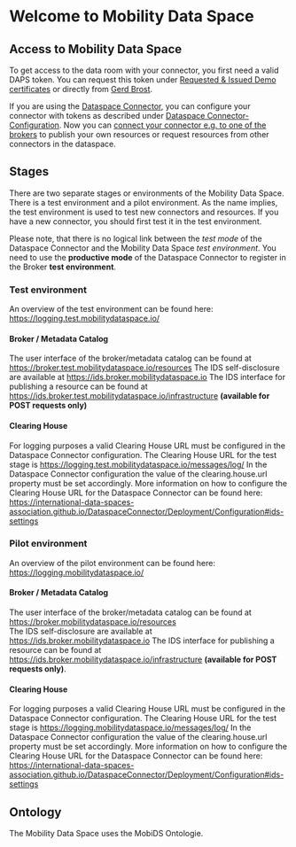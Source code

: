 # Welcome to Mobility Data Space

## Access to Mobility Data Space 

To get access to the data room with your connector, you first need a valid DAPS token. You can request this token under [Requested & Issued Demo certificates](https://industrialdataspace.jiveon.com/docs/DOC-2002) or directly from [Gerd Brost](https://www.dataspaces.fraunhofer.de/de/software/identity_provider.html).

If you are using the [Dataspace Connector](https://github.com/International-Data-Spaces-Association/DataspaceConnector), you can configure your connector with tokens as described under  [Dataspace Connector-Configuration](https://international-data-spaces-association.github.io/DataspaceConnector/Deployment/Configuration). Now you can [connect your connector e.g. to one of the brokers](https://github.com/Mobility-Data-Space/mobility-data-space/wiki/How-to-configure-a-Dataspace-Connector-to-use-the-MDS#testing-the-connector-communication) to publish your own resources or request resources from other connectors in the dataspace.

## Stages
There are two separate stages or environments of the Mobility Data Space. There is a test environment and a pilot environment. As the name implies, the test environment is used to test new connectors and resources. 
If you have a new connector, you should first test it in the test environment.

Please note, that there is no logical link between the _test mode_ of the Dataspace Connector and the Mobility Data Space _test environment_. You need to use the **productive mode** of the Dataspace Connector to register in the Broker **test environment**.

### Test environment
An overview of the test environment can be found here: https://logging.test.mobilitydataspace.io/

#### Broker / Metadata Catalog
The user interface of the broker/metadata catalog can be found at https://broker.test.mobilitydataspace.io/resources
The IDS self-disclosure are available at https://ids.broker.mobilitydataspace.io 
The IDS interface for publishing a resource can be found at https://ids.broker.test.mobilitydataspace.io/infrastructure **(available for POST requests only)**

#### Clearing House
For logging purposes a valid Clearing House URL must be configured in the Dataspace Connector configuration.
The Clearing House URL for the test stage is https://logging.test.mobilitydataspace.io/messages/log/
In the Dataspace Connector configuration the value of the clearing.house.url property must be set accordingly.
More information on how to configure the Clearing House URL for the Dataspace Connector can be found here: https://international-data-spaces-association.github.io/DataspaceConnector/Deployment/Configuration#ids-settings

### Pilot environment
An overview of the pilot environment can be found here: https://logging.mobilitydataspace.io/

#### Broker / Metadata Catalog
The user interface of the broker/metadata catalog can be found at https://broker.mobilitydataspace.io/resources  
The IDS self-disclosure are available at https://ids.broker.mobilitydataspace.io 
The IDS interface for publishing a resource can be found at https://ids.broker.mobilitydataspace.io/infrastructure **(available for POST requests only)**.

#### Clearing House
For logging purposes a valid Clearing House URL must be configured in the Dataspace Connector configuration.
The Clearing House URL for the test stage is https://logging.mobilitydataspace.io/messages/log/
In the Dataspace Connector configuration the value of the clearing.house.url property must be set accordingly.
More information on how to configure the Clearing House URL for the Dataspace Connector can be found here: https://international-data-spaces-association.github.io/DataspaceConnector/Deployment/Configuration#ids-settings

## Ontology
The Mobility Data Space uses the MobiDS Ontologie. 